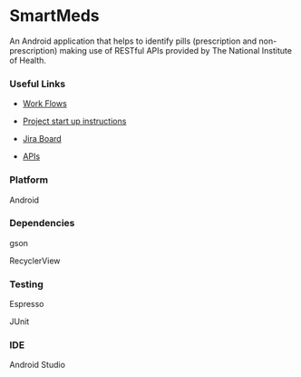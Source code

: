 # SmartMeds

An Android application that helps to identify pills (prescription and non-prescription) making use of RESTful APIs provided by The National Institute of Health. 

### Useful Links

- [Work Flows](https://github.com/stv2pointo/SmartMeds/tree/master/docs/workFlows.md)

- [Project start up instructions](https://github.com/stv2pointo/SmartMeds/tree/master/docs/startUp.md)

- [Jira Board](http://instructorted.com:8080/projects/CS3750G4/summary)

- [APIs](https://github.com/stv2pointo/SmartMeds/tree/master/docs/APIs.md)


### Platform
Android


### Dependencies
gson

RecyclerView


### Testing
Espresso

JUnit


### IDE
Android Studio




